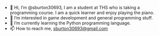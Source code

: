 - 👋 Hi, I’m @sburton30693, I am a student at THS who is taking a programming course. I am a quick learner and enjoy playing the piano.
- 👀 I’m interested in game development and general programming stuff.
- 🌱 I’m currently learning the Python programming language.
- 📫 How to reach me, sburton30693@gmail.com

<!---
sburton30693/sburton30693 is a ✨ special ✨ repository because its `README.md` (this file) appears on your GitHub profile.
You can click the Preview link to take a look at your changes.
--->
